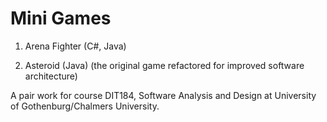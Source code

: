 # Mini Games

1. Arena Fighter (C#, Java)


2. Asteroid (Java) (the original game refactored for improved software architecture)

 A pair work for course DIT184, Software Analysis and Design at University of Gothenburg/Chalmers University. 

